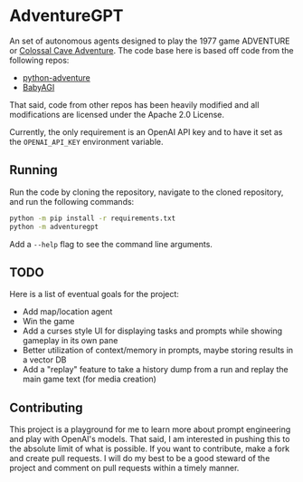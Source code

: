 # AdventureGPT

An set of autonomous agents designed to play the 1977 game
ADVENTURE or [Colossal Cave Adventure](https://en.m.wikipedia.org/wiki/Colossal_Cave_Adventure). The code base here is based off code from the following repos:

* [python-adventure](https://github.com/brandon-rhodes/python-adventure)
* [BabyAGI](https://github.com/yoheinakajima/babyagi)

That said, code from other repos has been heavily modified and all modifications are licensed under the Apache 2.0 License.

Currently, the only requirement is an OpenAI API key and to have it set as the `OPENAI_API_KEY` environment variable.

## Running

Run the code by cloning the repository, navigate to the cloned repository, and run the following commands:

```bash
python -m pip install -r requirements.txt
python -m adventuregpt
```
Add a `--help` flag to see the command line arguments.

## TODO

Here is a list of eventual goals for the project:

* Add map/location agent
* Win the game
* Add a curses style UI for displaying tasks and prompts while showing gameplay in its own pane
* Better utilization of context/memory in prompts, maybe storing results in a vector DB
* Add a "replay" feature to take a history dump from a run and replay the main game text (for media creation)

## Contributing

This project is a playground for me to learn more about prompt engineering and play with OpenAI's models. That said, I am interested in pushing this to the absolute limit of what is possible. If you want to contribute, make a fork and create pull requests. I will do my best to be a good steward of the project and comment on pull requests within a timely manner.
